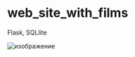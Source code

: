 # web_site_with_films
Flask, SQLlite
 
![изображение](https://user-images.githubusercontent.com/61711711/117548690-f0d6c500-b03e-11eb-84d2-62b66719e110.png)
